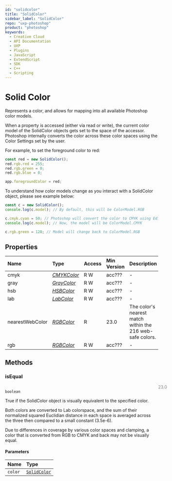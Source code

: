 ```yaml
---
id: "solidcolor"
title: "SolidColor"
sidebar_label: "SolidColor"
repo: "uxp-photoshop"
product: "photoshop"
keywords:
  - Creative Cloud
  - API Documentation
  - UXP
  - Plugins
  - JavaScript
  - ExtendScript
  - SDK
  - C++
  - Scripting
---
```


# Solid Color

Represents a color, and allows for mapping into all available Photoshop color models.

When a property is accessed (either via read or write), the current color model
of the SolidColor objects gets set to the space of the accessor. Photoshop internally
converts the color across these color spaces using the Color Settings set by the user.

For example, to set the foreground color to red:

```javascript
const red = new SolidColor();
red.rgb.red = 255;
red.rgb.green = 0;
red.rgb.blue = 0;

app.foregroundColor = red;
```

To understand how color models change as you interact with a SolidColor object,
please see example below:

```javascript
const c = new SolidColor();
console.log(c.model); // By default, this will be ColorModel.RGB

c.cmyk.cyan = 50; // Photoshop will convert the color to CMYK using Edit > Color Settings data
console.log(c.model); // Now, the model will be ColorModel.CMYK

c.rgb.green = 128; // Model will change back to ColorModel.RGB
```

## Properties

| Name | Type | Access | Min Version | Description |
| :------ | :------ | :------ | :------ | :------ |
| cmyk | [*CMYKColor*](/ps_reference/colors/cmykcolor/) | R W | acc??? | - |
| gray | [*GrayColor*](/ps_reference/colors/graycolor/) | R W | acc??? | - |
| hsb | [*HSBColor*](/ps_reference/colors/hsbcolor/) | R W | acc??? | - |
| lab | [*LabColor*](/ps_reference/colors/labcolor/) | R W | acc??? | - |
| nearestWebColor | [*RGBColor*](/ps_reference/colors/rgbcolor/) | R | 23.0 | The color&#x27;s nearest match within the 216 web-safe colors. |
| rgb | [*RGBColor*](/ps_reference/colors/rgbcolor/) | R W | acc??? | - |

## Methods

### isEqual
<span class="minversion" style="float:left; margin-left:36em; opacity:0.5;">23.0</span>

`boolean`

True if the SolidColor object is visually equivalent to the specified color.

Both colors are converted to Lab colorspace,
and the sum of their normalized squared Euclidian
distance in each space is averaged across the three
then compared to a small constant (3.5e-6).

Due to differences in coverage by various color spaces and clamping,
a color that is converted from RGB to CMYK and back may not be visually equal.

#### Parameters

| Name | Type |
| :------ | :------ |
| `color` | [`SolidColor`](/ps_reference/classes/solidcolor/) |
